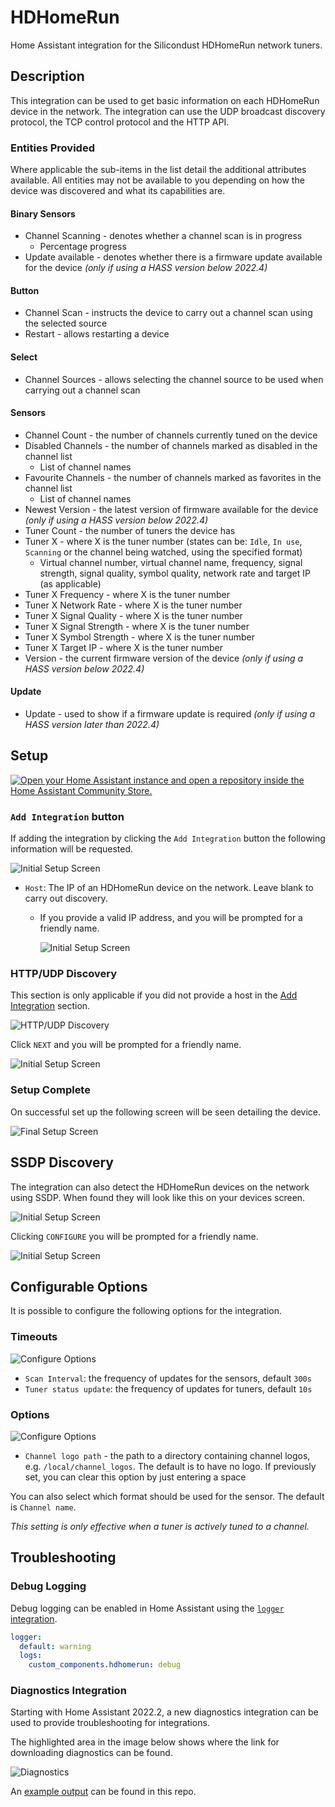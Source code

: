 
# HDHomeRun

Home Assistant integration for the Silicondust HDHomeRun network tuners.

## Description

This integration can be used to get basic information on each HDHomeRun
device in the network. The integration can use the UDP broadcast discovery
protocol, the TCP control protocol and the HTTP API.

### Entities Provided

Where applicable the sub-items in the list detail the additional attributes
available. All entities may not be available to you depending on how the
device was discovered and what its capabilities are.

#### Binary Sensors

* Channel Scanning - denotes whether a channel scan is in progress
  * Percentage progress
* Update available - denotes whether there is a firmware update available
  for the device _(only if using a HASS version below 2022.4)_

#### Button

* Channel Scan - instructs the device to carry out a channel scan using the
  selected source
* Restart - allows restarting a device

#### Select

* Channel Sources - allows selecting the channel source to be used when carrying
  out a channel scan

#### Sensors

* Channel Count - the number of channels currently tuned on the device
* Disabled Channels - the number of channels marked as disabled in the channel
list
  * List of channel names
* Favourite Channels - the number of channels marked as favorites in the channel
list
  * List of channel names
* Newest Version - the latest version of firmware available for the device
  _(only if using a HASS version below 2022.4)_
* Tuner Count - the number of tuners the device has
* Tuner X - where X is the tuner number (states can be: `Idle`, `In use`,
  `Scanning` or the channel being watched, using the specified format)
  * Virtual channel number, virtual channel name, frequency, signal strength,
    signal quality, symbol quality, network rate and target IP (as applicable)
* Tuner X Frequency - where X is the tuner number
* Tuner X Network Rate - where X is the tuner number
* Tuner X Signal Quality - where X is the tuner number
* Tuner X Signal Strength - where X is the tuner number
* Tuner X Symbol Strength - where X is the tuner number
* Tuner X Target IP - where X is the tuner number
* Version - the current firmware version of the device _(only if using a
  HASS version below 2022.4)_

#### Update

* Update - used to show if a firmware update is required _(only if using a HASS
  version later than 2022.4)_

## Setup

[![Open your Home Assistant instance and open a repository inside the Home Assistant Community Store.](https://my.home-assistant.io/badges/hacs_repository.svg)](https://my.home-assistant.io/redirect/hacs_repository/?owner=uvjim&repository=hass_hdhomerun&category=Integration)

### <a id="ManualAdd"></a>`Add Integration` button

If adding the integration by clicking the `Add Integration` button the
following information will be requested.

![Initial Setup Screen](images/step_user.png)

* `Host`: The IP of an HDHomeRun device on the network. Leave
  blank to carry out discovery.

  * If you provide a valid IP address, and you will be prompted for
    a friendly name.

    ![Initial Setup Screen](images/friendly_name.png)

### HTTP/UDP Discovery

This section is only applicable if you did not provide a host in the
[Add Integration](#ManualAdd) section.

![HTTP/UDP Discovery](images/http_udp_discovery.png)

Click `NEXT` and you will be prompted for a friendly name.

![Initial Setup Screen](images/friendly_name.png)

### Setup Complete

On successful set up the following screen will be seen detailing the device.

![Final Setup Screen](images/setup_finish.png)

## SSDP Discovery

The integration can also detect the HDHomeRun devices on the network using
SSDP. When found they will look like this on your devices screen.

![Initial Setup Screen](images/ssdp_discovery.png)

Clicking `CONFIGURE` you will be prompted for a friendly name.

![Initial Setup Screen](images/friendly_name.png)

## Configurable Options

It is possible to configure the following options for the integration.

### Timeouts

![Configure Options](images/config_timeouts.png)

* `Scan Interval`: the frequency of updates for the sensors, default `300s`
* `Tuner status update`: the frequency of updates for tuners, default `10s`

### Options

![Configure Options](images/config_options.png)

* `Channel logo path` - the path to a directory containing channel logos,
  e.g. `/local/channel_logos`. The default is to have no logo. If previously
  set, you can clear this option by just entering a space

You can also select which format should be used for the sensor. The
default is `Channel name`.

_This setting is only effective when a tuner is actively tuned to a channel._

## Troubleshooting

### Debug Logging

Debug logging can be enabled in Home Assistant using the [`logger`
integration](https://www.home-assistant.io/integrations/logger/).

```yaml
logger:
  default: warning
  logs:
    custom_components.hdhomerun: debug
```

### Diagnostics Integration

Starting with Home Assistant 2022.2, a new diagnostics integration can be
used to provide troubleshooting for integrations.

The highlighted area in the image below shows where the link for downloading
diagnostics can be found.

![Diagnostics](images/diagnostics.png)

An [example output](examples/diagnostics_output.json) can be found in this repo.
